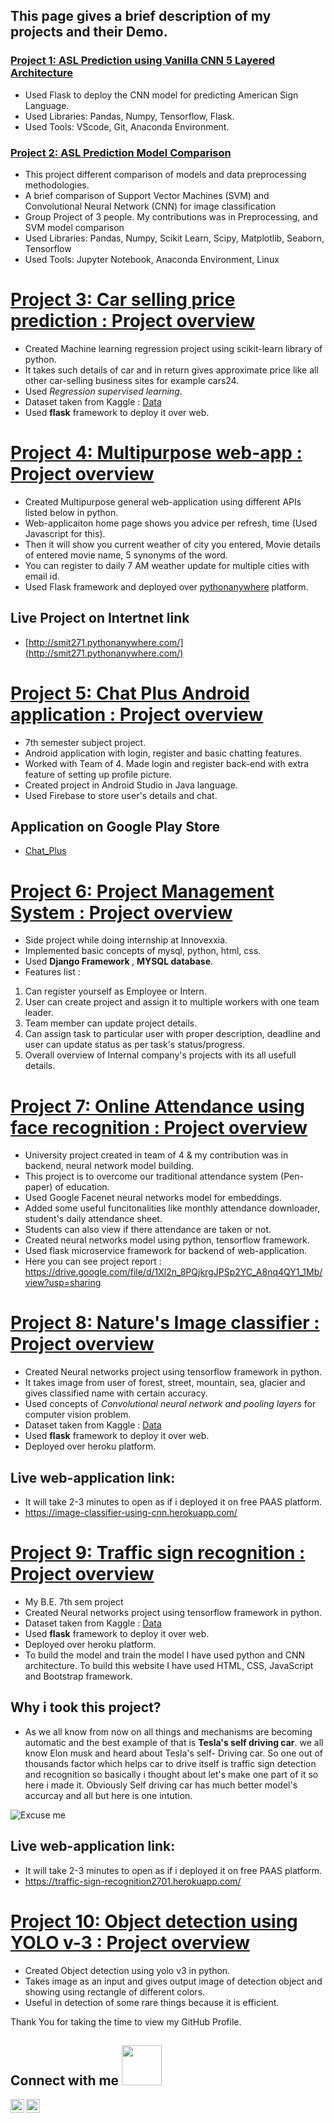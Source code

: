 ## This page gives a brief description of my projects and their Demo.

### [Project 1: ASL Prediction using Vanilla CNN 5 Layered Architecture](https://github.com/vimaleshraja/flask_ASL)
- Used Flask to deploy the CNN model for predicting American Sign Language.
- Used Libraries: Pandas, Numpy, Tensorflow, Flask.
- Used Tools: VScode, Git, Anaconda Environment.

### [Project 2: ASL Prediction Model Comparison](https://github.com/vimaleshraja/ASL_Model_Selection)
- This project different comparison of models and data preprocessing methodologies.
- A brief comparison of Support Vector Machines (SVM) and Convolutional Neural Network (CNN) for image classification
- Group Project of 3 people. My contributions was in Preprocessing, and SVM model comparison 
- Used Libraries: Pandas, Numpy, Scikit Learn, Scipy, Matplotlib, Seaborn, Tensorflow
- Used Tools: Jupyter Notebook, Anaconda Environment, Linux

# [Project 3: Car selling price prediction : Project overview](https://github.com/Smit271/Car-selling-price-prediction)
- Created Machine learning regression project using scikit-learn library of python.
- It takes such details of car and in return gives approximate price like all other car-selling business sites for example cars24.
- Used <i>Regression supervised learning</i>.
- Dataset taken from Kaggle : [Data](https://github.com/Smit271/Car-selling-price-prediction/blob/main/data/Car_details_v3.csv)
- Used <b>flask</b> framework to deploy it over web.

# [Project 4: Multipurpose web-app : Project overview](https://github.com/Smit271/Multipurpose-web-app-using-flask)
- Created Multipurpose general web-application using different APIs listed below in python.
- Web-applicaiton home page shows you advice per refresh, time (Used Javascript for this).
- Then it will show you current weather of city you entered, Movie details of entered movie name, 5 synonyms of the word.
- You can register to daily 7 AM weather update for multiple cities with email id.
- Used Flask framework and deployed over [pythonanywhere](https://www.pythonanywhere.com/) platform.
## Live Project on Intertnet link
- [http://smit271.pythonanywhere.com/](http://smit271.pythonanywhere.com/)


# [Project 5: Chat Plus Android application : Project overview](https://github.com/Smit271/Chat_plus)
- 7th semester subject project.
- Android application with login, register and basic chatting features.
- Worked with Team of 4. Made login and register back-end with extra feature of setting up profile picture.
- Created project in Android Studio in Java language.
- Used Firebase to store user's details and chat.
## Application on Google Play Store
- [Chat_Plus](https://play.google.com/store/apps/details?id=com.chatplus.login_register)


# [Project 6: Project Management System : Project overview](https://github.com/Smit271/projects-management-system)
- Side project while doing internship at Innovexxia.
- Implemented basic concepts of mysql, python, html, css.
- Used <b>Django Framework </b>, <b>MYSQL database</b>.
- Features list :
1. Can register yourself as Employee or Intern.
2. User can create project and assign it to multiple workers with one team leader.
3. Team member can update project details.
4. Can assign task to particular user with proper description, deadline and user can update status as per task's status/progress.
5. Overall overview of Internal company's projects with its all usefull details.


# [Project 7: Online Attendance using face recognition : Project overview](https://github.com/Smit271/Online-Attendance-Using_Face-Recognition)
- University project created in team of 4 & my contribution was in backend, neural network model building.
- This project is to overcome our traditional attendance system (Pen-paper) of education.
- Used Google Facenet neural networks model for embeddings.
- Added some useful funcitonalities like monthly attendance downloader, student's daily attendance sheet.
- Students can also view if there attendance are taken or not.
- Created neural networks model using python, tensorflow framework.
- Used flask microservice framework for backend of web-application.
- Here you can see project report : https://drive.google.com/file/d/1Xl2n_8PQjkrgJPSp2YC_A8nq4QY1_1Mb/view?usp=sharing

# [Project 8: Nature's Image classifier : Project overview](https://github.com/Smit271/Image-classifier-using-cnn)
- Created Neural networks project using tensorflow framework in python.
- It takes image from user of forest, street, mountain, sea, glacier and gives classified name with certain accuracy.
- Used concepts of <i>Convolutional neural network and pooling layers</i> for computer vision problem. 
- Dataset taken from Kaggle : [Data](https://www.kaggle.com/puneet6060/intel-image-classification)
- Used <b>flask</b> framework to deploy it over web.
- Deployed over heroku platform.

## Live web-application link:
- It will take 2-3 minutes to open as if i deployed it on free PAAS platform.
- https://image-classifier-using-cnn.herokuapp.com/

# [Project 9: Traffic sign recognition : Project overview](https://github.com/Smit271/Traffic-Sign-Recognition)
- My B.E. 7th sem project 
- Created Neural networks project using tensorflow framework in python.
- Dataset taken from Kaggle : [Data](https://www.kaggle.com/meowmeowmeowmeowmeow/gtsrb-german-traffic-sign)
- Used <b>flask</b> framework to deploy it over web.
- Deployed over heroku platform.
- To build the model and train the model I have used python and CNN architecture. To build this website I have used HTML, CSS, JavaScript and Bootstrap framework.


## Why i took this project?
- As we all know from now on all things and mechanisms are becoming automatic and the best example of that is <b>Tesla's self driving car</b>. we all know Elon musk and heard about Tesla's self- Driving car. So one out of thousands factor which helps car to drive itself is traffic sign detection and recognition so basically i thought about let's make one part of it so here i made it. Obviously Self driving car has much better model's accurcay and all but here is one intution.
<img src = "https://pyimagesearch.com/wp-content/uploads/2019/11/traffic_sign_classification_phases.jpg" alt = "Excuse me">

## Live web-application link:
- It will take 2-3 minutes to open as if i deployed it on free PAAS platform.
- https://traffic-sign-recognition2701.herokuapp.com/

# [Project 10: Object detection using YOLO v-3 : Project overview](https://github.com/Smit271/YOLO-v3)
- Created Object detection using yolo v3 in python.
- Takes image as an input and gives output image of detection object and showing using rectangle of different colors.
- Useful in detection of some rare things because it is efficient.



<div size='26px'> Thank You for taking the time to view my GitHub Profile.
<h2> Connect with me <img src='https://raw.githubusercontent.com/ShahriarShafin/ShahriarShafin/main/Assets/handshake.gif' width="64px"> </h2>
<a href = 'https://www.linkedin.com/in/smitkumar-panchal-44162b1a0'> <img width = '22px' align= 'left' src="https://raw.githubusercontent.com/rahulbanerjee26/githubAboutMeGenerator/main/icons/linked-in-alt.svg"/></a> 
<a href = 'https://www.twitter.com/SmitPanchal271'> <img width = '22px' align= 'center' src="https://raw.githubusercontent.com/rahulbanerjee26/githubAboutMeGenerator/main/icons/twitter.svg"/></a> 
</div>
